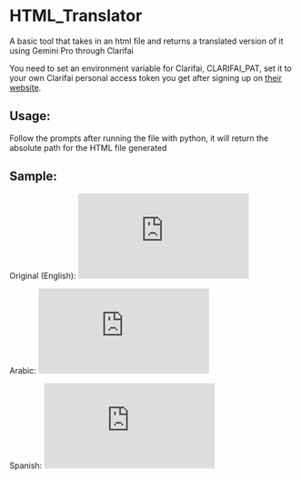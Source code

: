 # HTML_Translator
A basic tool that takes in an html file and returns a translated version of it using Gemini Pro through Clarifai

You need to set an environment variable for Clarifai, CLARIFAI_PAT, set it to your own Clarifai personal access token you get after signing up on [their website](clarifai.com).

## Usage:
Follow the prompts after running the file with python, it will return the absolute path for the HTML file generated

## Sample:
Original (English):
![English Version](https://top4top.us/do.php?img=14542)

Arabic:
![Arabic Version](https://top4top.us/do.php?img=14540)

Spanish:
![Spanish Version](https://top4top.us/do.php?img=14541)
